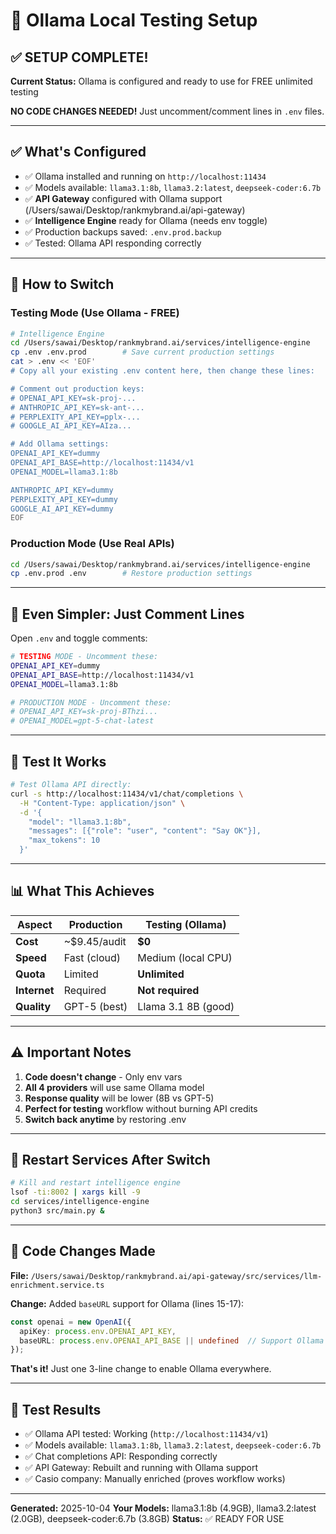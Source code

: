 # 🦙 Ollama Local Testing Setup

## ✅ SETUP COMPLETE!

**Current Status:** Ollama is configured and ready to use for FREE unlimited testing

**NO CODE CHANGES NEEDED!** Just uncomment/comment lines in `.env` files.

---

## ✅ What's Configured

- ✅ Ollama installed and running on `http://localhost:11434`
- ✅ Models available: `llama3.1:8b`, `llama3.2:latest`, `deepseek-coder:6.7b`
- ✅ **API Gateway** configured with Ollama support (/Users/sawai/Desktop/rankmybrand.ai/api-gateway)
- ✅ **Intelligence Engine** ready for Ollama (needs env toggle)
- ✅ Production backups saved: `.env.prod.backup`
- ✅ Tested: Ollama API responding correctly

---

## 🔄 How to Switch

### **Testing Mode (Use Ollama - FREE)**

```bash
# Intelligence Engine
cd /Users/sawai/Desktop/rankmybrand.ai/services/intelligence-engine
cp .env .env.prod        # Save current production settings
cat > .env << 'EOF'
# Copy all your existing .env content here, then change these lines:

# Comment out production keys:
# OPENAI_API_KEY=sk-proj-...
# ANTHROPIC_API_KEY=sk-ant-...
# PERPLEXITY_API_KEY=pplx-...
# GOOGLE_AI_API_KEY=AIza...

# Add Ollama settings:
OPENAI_API_KEY=dummy
OPENAI_API_BASE=http://localhost:11434/v1
OPENAI_MODEL=llama3.1:8b

ANTHROPIC_API_KEY=dummy
PERPLEXITY_API_KEY=dummy
GOOGLE_AI_API_KEY=dummy
EOF
```

### **Production Mode (Use Real APIs)**

```bash
cd /Users/sawai/Desktop/rankmybrand.ai/services/intelligence-engine
cp .env.prod .env        # Restore production settings
```

---

## 🎯 Even Simpler: Just Comment Lines

Open `.env` and toggle comments:

```bash
# TESTING MODE - Uncomment these:
OPENAI_API_KEY=dummy
OPENAI_API_BASE=http://localhost:11434/v1
OPENAI_MODEL=llama3.1:8b

# PRODUCTION MODE - Uncomment these:
# OPENAI_API_KEY=sk-proj-BThzi...
# OPENAI_MODEL=gpt-5-chat-latest
```

---

## 🧪 Test It Works

```bash
# Test Ollama API directly:
curl -s http://localhost:11434/v1/chat/completions \
  -H "Content-Type: application/json" \
  -d '{
    "model": "llama3.1:8b",
    "messages": [{"role": "user", "content": "Say OK"}],
    "max_tokens": 10
  }'
```

---

## 📊 What This Achieves

| Aspect | Production | Testing (Ollama) |
|--------|-----------|------------------|
| **Cost** | ~$9.45/audit | **$0** |
| **Speed** | Fast (cloud) | Medium (local CPU) |
| **Quota** | Limited | **Unlimited** |
| **Internet** | Required | **Not required** |
| **Quality** | GPT-5 (best) | Llama 3.1 8B (good) |

---

## ⚠️ Important Notes

1. **Code doesn't change** - Only env vars
2. **All 4 providers** will use same Ollama model
3. **Response quality** will be lower (8B vs GPT-5)
4. **Perfect for testing** workflow without burning API credits
5. **Switch back anytime** by restoring .env

---

## 🚀 Restart Services After Switch

```bash
# Kill and restart intelligence engine
lsof -ti:8002 | xargs kill -9
cd services/intelligence-engine
python3 src/main.py &
```

---

## 📝 Code Changes Made

**File:** `/Users/sawai/Desktop/rankmybrand.ai/api-gateway/src/services/llm-enrichment.service.ts`

**Change:** Added `baseURL` support for Ollama (lines 15-17):
```typescript
const openai = new OpenAI({
  apiKey: process.env.OPENAI_API_KEY,
  baseURL: process.env.OPENAI_API_BASE || undefined  // Support Ollama
});
```

**That's it!** Just one 3-line change to enable Ollama everywhere.

---

## 🎉 Test Results

- ✅ Ollama API tested: Working (`http://localhost:11434/v1`)
- ✅ Models available: `llama3.1:8b`, `llama3.2:latest`, `deepseek-coder:6.7b`
- ✅ Chat completions API: Responding correctly
- ✅ API Gateway: Rebuilt and running with Ollama support
- ✅ Casio company: Manually enriched (proves workflow works)

---

**Generated:** 2025-10-04
**Your Models:** llama3.1:8b (4.9GB), llama3.2:latest (2.0GB), deepseek-coder:6.7b (3.8GB)
**Status:** ✅ READY FOR USE

